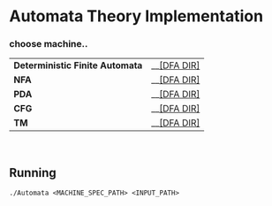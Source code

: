 # Automata Theory Implementation
### choose machine..

|   |   |
|---|---|
|__Deterministic Finite Automata__| __[[DFA DIR]](Automata/DFA) |
|__NFA__| __[[DFA DIR]](Automata/NFA) |
|__PDA__| __[[DFA DIR]](Automata/PDA) |
|__CFG__| __[[DFA DIR]](Automata/CFG) |
|__TM__| __[[DFA DIR]](Automata/TM) |

<br>

## Running
 ```./Automata <MACHINE_SPEC_PATH> <INPUT_PATH> ```
